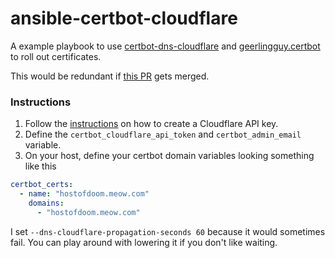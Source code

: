 # ansible-certbot-cloudflare

A example playbook to use [certbot-dns-cloudflare](https://certbot-dns-cloudflare.readthedocs.io/en/stable/) and [geerlingguy.certbot](https://github.com/geerlingguy/ansible-role-certbot) to roll out certificates.

This would be redundant if [this PR](https://github.com/geerlingguy/ansible-role-certbot/pull/237) gets merged.

### Instructions

1. Follow the [instructions](https://certbot-dns-cloudflare.readthedocs.io/en/stable/#credentials) on how to create a Cloudflare API key.
2. Define the `certbot_cloudflare_api_token` and `certbot_admin_email` variable.
3. On your host, define your certbot domain variables looking something like this
```yaml
certbot_certs:
  - name: "hostofdoom.meow.com"
    domains:
      - "hostofdoom.meow.com"
```

I set `--dns-cloudflare-propagation-seconds 60` because it would sometimes fail. You can play around with lowering it if you don't like waiting.
